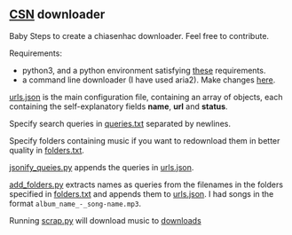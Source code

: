 ## [CSN](chiasenhac.vn) downloader

Baby Steps to create a chiasenhac downloader. Feel free to contribute.

Requirements:
  - python3, and a python environment satisfying [these](requirements.txt) requirements.
  - a command line downloader (I have used aria2). Make changes [here](scrap.py#L33).

[urls.json](urls.json) is the main configuration file, containing an array of objects, each containing the self-explanatory fields **name**, **url** and **status**.

Specify search queries in [queries.txt](queries.txt) separated by newlines.

Specify folders containing music if you want to redownload them in better quality in [folders.txt](folders.txt).

[jsonify_queies.py](jsonify_queies.py) appends the queries in [urls.json](urls.json).

[add_folders.py](add_folders.py) extracts names as queries from the filenames in the folders specified in [folders.txt](folders.txt) and appends them to [urls.json](urls.json). I had songs in the format `album_name_-_song-name.mp3`.

Running [scrap.py](scrap.py) will download music to [downloads](downloads/)
